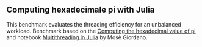 ## Computing hexadecimale pi with Julia

This benchmark evaluates the threading efficiency for an unbalanced workload.
Benchmark based on the [Computing the hexadecimal value of pi](https://giordano.github.io/blog/2017-11-21-hexadecimal-pi/) and notebook [Multithreading in Julia](https://github.com/JuliaParallel/julia-hpc-tutorial-sc24/blob/6729a693a893898baef25ddf02f03d126f7fbb2c/parts/multithreading/multithreading.ipynb) by Mosè Giordano.
